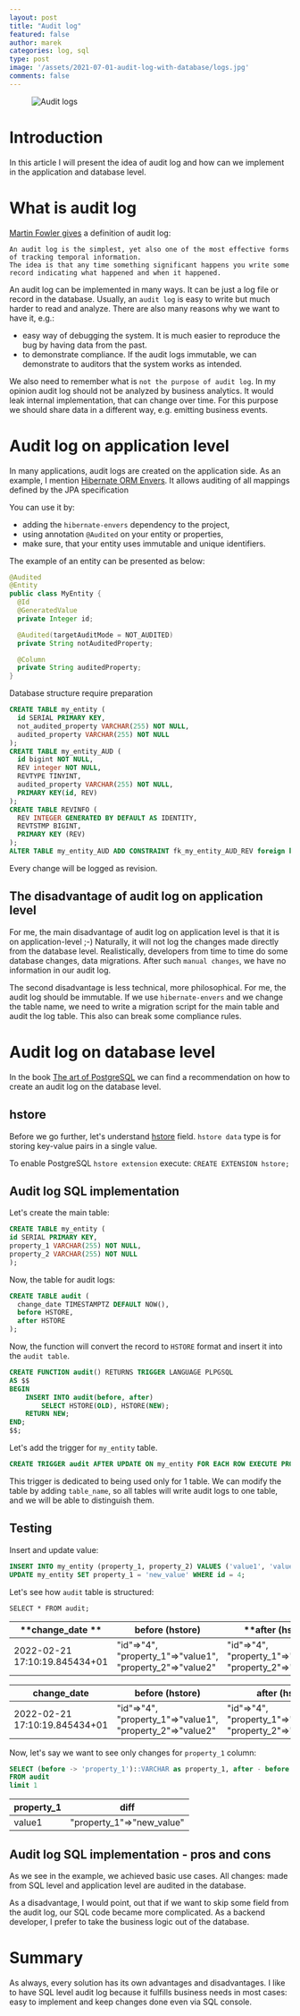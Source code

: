 ```yaml
---
layout: post
title: "Audit log"
featured: false
author: marek
categories: log, sql 
type: post
image: '/assets/2021-07-01-audit-log-with-database/logs.jpg'
comments: false
---
```


<figure>
  <img src="/assets/2021-07-01-audit-log-with-database/logs.jpg" alt="Audit logs" />
</figure>

# Introduction
In this article I will present the idea of audit log and how can we implement in the application and database level.
# What is audit log 
[Martin Fowler gives](https://martinfowler.com/eaaDev/AuditLog.html) a definition of audit log:
```
An audit log is the simplest, yet also one of the most effective forms of tracking temporal information. 
The idea is that any time something significant happens you write some record indicating what happened and when it happened.
```

An audit log can be implemented in many ways. It can be just a log file or record in the database.
Usually, an `audit log` is easy to write but much harder to read and analyze. There are also many reasons why we want to have it, e.g.:

* easy way of debugging the system. It is much easier to reproduce the bug by having data from the past.
* to demonstrate compliance. If the audit logs immutable, we can demonstrate to auditors that the system works as intended.

We also need to remember what is `not the purpose of audit log`. In my opinion audit log should not be analyzed by business analytics. 
It would leak internal implementation, that can change over time.
For this purpose we should share data in a different way, e.g. emitting business events.

# Audit log on application level
In many applications, audit logs are created on the application side. 
As an example, I mention [Hibernate ORM Envers](https://hibernate.org/orm/envers/). 
It allows auditing of all mappings defined by the JPA specification

You can use it by:

* adding the `hibernate-envers` dependency to the project, 
* using annotation `@Audited` on your entity or properties, 
* make sure, that your entity uses immutable and unique identifiers.

The example of an entity can be presented as below:
```java
@Audited
@Entity
public class MyEntity {
  @Id
  @GeneratedValue
  private Integer id;

  @Audited(targetAuditMode = NOT_AUDITED)
  private String notAuditedProperty;

  @Column
  private String auditedProperty;
}
```

Database structure require preparation
```SQL
CREATE TABLE my_entity (
  id SERIAL PRIMARY KEY,
  not_audited_property VARCHAR(255) NOT NULL,
  audited_property VARCHAR(255) NOT NULL
);
CREATE TABLE my_entity_AUD (
  id bigint NOT NULL,
  REV integer NOT NULL,
  REVTYPE TINYINT,
  audited_property VARCHAR(255) NOT NULL,
  PRIMARY KEY(id, REV)
);
CREATE TABLE REVINFO (
  REV INTEGER GENERATED BY DEFAULT AS IDENTITY,
  REVTSTMP BIGINT,
  PRIMARY KEY (REV)
);
ALTER TABLE my_entity_AUD ADD CONSTRAINT fk_my_entity_AUD_REV foreign key (REV) references REVINFO;
```

Every change will be logged as revision. 

## The disadvantage of audit log on application level
For me, the main disadvantage of audit log on application level is that it is on application-level ;-) 
Naturally, it will not log the changes made directly from the database level. 
Realistically, developers from time to time do some database changes, data migrations. 
After such `manual changes`, we have no information in our audit log.

The second disadvantage is less technical, more philosophical. For me, the audit log should be immutable. 
If we use `hibernate-envers` and we change the table name, we need to write a migration script for the main table and audit the log table.
This also can break some compliance rules.

# Audit log on database level 
In the book [The art of PostgreSQL](https://theartofpostgresql.com/) we can find a recommendation on how to create an audit log on the database level.

## hstore 
Before we go further, let's understand [hstore](https://www.postgresqltutorial.com/postgresql-hstore/) field.
`hstore data` type is for storing key-value pairs in a single value.

To enable PostgreSQL `hstore extension` execute: 
`CREATE EXTENSION hstore;`

## Audit log SQL implementation
Let's create the main table: 
```SQL
CREATE TABLE my_entity (
id SERIAL PRIMARY KEY,
property_1 VARCHAR(255) NOT NULL,
property_2 VARCHAR(255) NOT NULL
);
```
Now, the table for audit logs: 
```SQL
CREATE TABLE audit (
  change_date TIMESTAMPTZ DEFAULT NOW(),
  before HSTORE,
  after HSTORE
);
```
Now, the function will convert the record to `HSTORE` format and insert it into the `audit table`.
```SQL
CREATE FUNCTION audit() RETURNS TRIGGER LANGUAGE PLPGSQL 
AS $$ 
BEGIN   
    INSERT INTO audit(before, after)
        SELECT HSTORE(OLD), HSTORE(NEW);
    RETURN NEW; 
END;
$$;
```
Let's add the trigger for `my_entity` table.
```SQL
CREATE TRIGGER audit AFTER UPDATE ON my_entity FOR EACH ROW EXECUTE PROCEDURE audit();
```

This trigger is dedicated to being used only for 1 table. We can modify the table by adding `table_name`, 
so all tables will write audit logs to one table, and we will be able to distinguish them. 

## Testing
Insert and update value:
```SQL
INSERT INTO my_entity (property_1, property_2) VALUES ('value1', 'value2');
UPDATE my_entity SET property_1 = 'new_value' WHERE id = 4;
```
Let's see how `audit` table is structured: 
```
SELECT * FROM audit;
```


| **change_date     ** | **before (hstore)** | **after (hstore)  ** |
|-----|-----|-----|
| 2022-02-21 17:10:19.845434+01 | "id"=>"4", "property_1"=>"value1", "property_2"=>"value2" | "id"=>"4", "property_1"=>"new_value", "property_2"=>"value2" |




| change_date                    |  before (hstore)                                           | after (hstore)                                               |
| ------------------------------ | ---------------------------------------------------------- | ------------------------------------------------------------ |
| 2022-02-21 17:10:19.845434+01  | "id"=>"4", "property_1"=>"value1", "property_2"=>"value2"  | "id"=>"4", "property_1"=>"new_value", "property_2"=>"value2" |

Now, let's say we want to see only changes for `property_1` column: 
```SQL
SELECT (before -> 'property_1')::VARCHAR as property_1, after - before as diff
FROM audit
limit 1
```
| property_1  | diff                      | 
| ----------- | ------------------------- | 
| value1      | "property_1"=>"new_value" |


## Audit log SQL implementation - pros and cons
As we see in the example, we achieved basic use cases. All changes: made from SQL level and application level are audited in the database. 

As a disadvantage, I would point, out that if we want to skip some field from the audit log, our SQL code became more complicated. 
As a backend developer, I prefer to take the business logic out of the database.

# Summary 
As always, every solution has its own advantages and disadvantages. 
I like to have SQL level audit log because it fulfills business needs in most cases: easy to implement and keep changes done even via SQL console.
